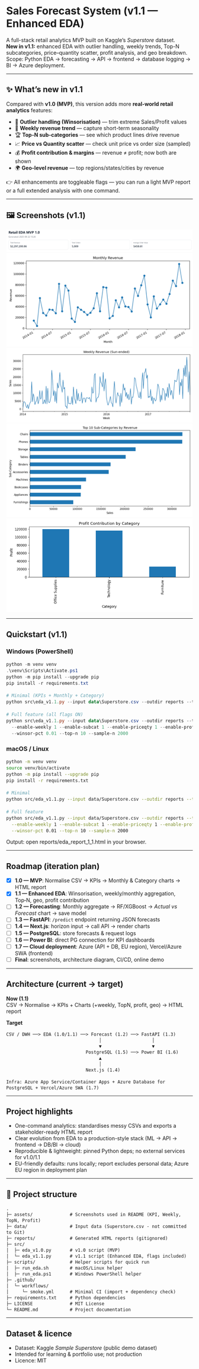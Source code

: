 # Sales Forecast System (v1.1 — Enhanced EDA)

A full-stack retail analytics MVP built on Kaggle’s *Superstore* dataset.  
**New in v1.1:** enhanced EDA with outlier handling, weekly trends, Top-N subcategories, price–quantity scatter, profit analysis, and geo breakdown.  
Scope: Python EDA → forecasting → API → frontend → database logging → BI → Azure deployment.

---

## ✨ What’s new in v1.1

Compared with **v1.0 (MVP)**, this version adds more **real-world retail analytics** features:

- 🧹 **Outlier handling (Winsorisation)** — trim extreme Sales/Profit values  
- 📅 **Weekly revenue trend** — capture short-term seasonality  
- 🏆 **Top-N sub-categories** — see which product lines drive revenue  
- 📈 **Price vs Quantity scatter** — check unit price vs order size (sampled)  
- 💰 **Profit contribution & margins** — revenue ≠ profit; now both are shown  
- 🌍 **Geo-level revenue** — top regions/states/cities by revenue  

👉 All enhancements are toggleable flags — you can run a light MVP report or a full extended analysis with one command.

---

## 🖼️ Screenshots (v1.1)

![KPI cards](assets/kpi.png)
![Monthly revenue](assets/monthly_revenue.png)
![Weekly revenue](assets/weekly_revenue.png)
![Top subcategories](assets/top_subcategories.png)
![Profit contribution](assets/profit_contribution_by_category.png)

---

## Quickstart (v1.1)

### Windows (PowerShell)
```powershell
python -m venv venv
.\venv\Scripts\Activate.ps1
python -m pip install --upgrade pip
pip install -r requirements.txt

# Minimal (KPIs + Monthly + Category)
python src\eda_v1.1.py --input data\Superstore.csv --outdir reports --title "Retail EDA — MVP 1.1"

# Full feature (all flags ON)
python src\eda_v1.1.py --input data\Superstore.csv --outdir reports --title "Retail EDA — MVP 1.1" `
  --enable-weekly 1 --enable-subcat 1 --enable-priceqty 1 --enable-profit 1 --enable-geo 1 `
  --winsor-pct 0.01 --top-n 10 --sample-n 2000

```

### macOS / Linux
```bash
python -m venv venv
source venv/bin/activate
python -m pip install --upgrade pip
pip install -r requirements.txt

# Minimal
python src/eda_v1.1.py --input data/Superstore.csv --outdir reports --title "Retail EDA — MVP 1.1"

# Full feature
python src/eda_v1.1.py --input data/Superstore.csv --outdir reports --title "Retail EDA — MVP 1.1" \
  --enable-weekly 1 --enable-subcat 1 --enable-priceqty 1 --enable-profit 1 --enable-geo 1 \
  --winsor-pct 0.01 --top-n 10 --sample-n 2000

```

Output: open reports/eda_report_1_1.html in your browser.

---

## Roadmap (iteration plan)

- [x] **1.0 — MVP**: Normalise CSV → KPIs → Monthly & Category charts → HTML report
- [x] **1.1 — Enhanced EDA**: Winsorisation, weekly/monthly aggregation, Top‑N, geo, profit contribution
- [ ] **1.2 — Forecasting**: Monthly aggregate → RF/XGBoost → *Actual vs Forecast* chart → save model
- [ ] **1.3 — FastAPI**: `/predict` endpoint returning JSON forecasts
- [ ] **1.4 — Next.js**: horizon input → call API → render charts
- [ ] **1.5 — PostgreSQL**: store forecasts & request logs
- [ ] **1.6 — Power BI**: direct PG connection for KPI dashboards
- [ ] **1.7 — Cloud deployment**: Azure (API + DB, EU region), Vercel/Azure SWA (frontend)
- [ ] **Final**: screenshots, architecture diagram, CI/CD, online demo

---

## Architecture (current → target)

**Now (1.1)**  
CSV → Normalise → KPIs + Charts (+weekly, TopN, profit, geo) → HTML report

**Target**  
```text
CSV / DWH ──> EDA (1.0/1.1) ──> Forecast (1.2) ──> FastAPI (1.3)
                                   │                   │
                                   ▼                   ▼
                              PostgreSQL (1.5) ──> Power BI (1.6)
                                   ▲
                                   │
                              Next.js (1.4)

Infra: Azure App Service/Container Apps + Azure Database for PostgreSQL + Vercel/Azure SWA (1.7)
```

---

## Project highlights

- One-command analytics: standardises messy CSVs and exports a stakeholder-ready HTML report
- Clear evolution from EDA to a production-style stack (ML → API → frontend → DB/BI → cloud)
- Reproducible & lightweight: pinned Python deps; no external services for v1.0/1.1
- EU-friendly defaults: runs locally; report excludes personal data; Azure EU region in deployment plan

---

## 📂 Project structure

```text
.
├─ assets/              # Screenshots used in README (KPI, Weekly, TopN, Profit)
├─ data/                # Input data (Superstore.csv - not committed to Git)
├─ reports/             # Generated HTML reports (gitignored)
├─ src/
│  ├─ eda_v1.0.py       # v1.0 script (MVP)
│  └─ eda_v1.1.py       # v1.1 script (Enhanced EDA, flags included)
├─ scripts/             # Helper scripts for quick run
│  ├─ run_eda.sh        # macOS/Linux helper
│  ├─ run_eda.ps1       # Windows PowerShell helper
├─ .github/
│  └─ workflows/
│     └─ smoke.yml      # Minimal CI (import + dependency check)
├─ requirements.txt     # Python dependencies
├─ LICENSE              # MIT License
└─ README.md            # Project documentation

```

---

## Dataset & licence

- Dataset: Kaggle *Sample Superstore* (public demo dataset)
- Intended for learning & portfolio use; not production
- Licence: MIT
